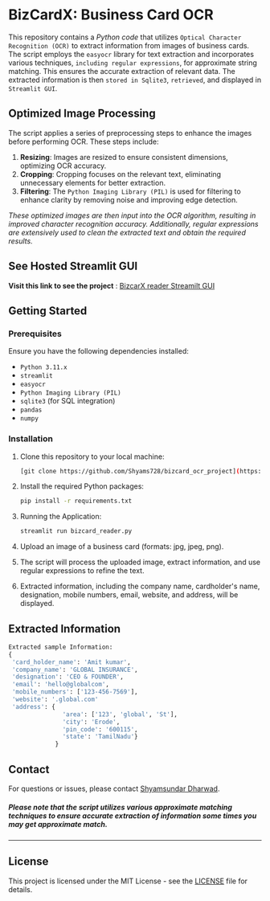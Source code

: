 # BizCardX: Business Card OCR

This repository contains a _Python code_ that utilizes `Optical Character Recognition (OCR)` to extract information from images of business cards. The script employs the `easyocr` library for text extraction and incorporates various techniques, `including regular expressions`, for approximate string matching. This ensures the accurate extraction of relevant data. The extracted information is then `stored in Sqlite3`, `retrieved`, and displayed in `Streamlit GUI`.

## Optimized Image Processing

The script applies a series of preprocessing steps to enhance the images before performing OCR. These steps include:

1. **Resizing**: Images are resized to ensure consistent dimensions, optimizing OCR accuracy.
2. **Cropping**: Cropping focuses on the relevant text, eliminating unnecessary elements for better extraction.
3. **Filtering**: The `Python Imaging Library (PIL)` is used for filtering to enhance clarity by removing noise and improving edge detection.

_These optimized images are then input into the OCR algorithm, resulting in improved character recognition accuracy. Additionally, regular expressions are extensively used to clean the extracted text and obtain the required results._

## See Hosted Streamlit GUI
**Visit this link to see the project** : [BizcarX reader Streamilt GUI](https://shyams-ocr-project.streamlit.app)

## Getting Started

### Prerequisites

Ensure you have the following dependencies installed:

- `Python 3.11.x`
- `streamlit`
- `easyocr`
- `Python Imaging Library (PIL)`
- `sqlite3` (for SQL integration)
- `pandas`
- `numpy`

### Installation

1. Clone this repository to your local machine:

   ```bash
   [git clone https://github.com/Shyams728/bizcard_ocr_project](https://github.com/Shyams728/bizcard_ocr_project.git)
   ```

2. Install the required Python packages:

   ```bash
   pip install -r requirements.txt
   ```
5. Running the Application:

   ```bash
   streamlit run bizcard_reader.py
   ```


1. Upload an image of a business card (formats: jpg, jpeg, png).
2. The script will process the uploaded image, extract information, and use regular expressions to refine the text.
3. Extracted information, including the company name, cardholder's name, designation, mobile numbers, email, website, and address, will be displayed.

## Extracted Information
```python
Extracted sample Information: 
{
 'card_holder_name': 'Amit kumar',
 'company_name': 'GLOBAL INSURANCE',
 'designation': 'CEO & FOUNDER',
 'email': 'hello@globalcom',
 'mobile_numbers': ['123-456-7569'],
 'website': '.global.com'
 'address': {
               'area': ['123', 'global', 'St'],
               'city': 'Erode',
               'pin_code': '600115',
               'state': 'TamilNadu'}
             }
```


## Contact

For questions or issues, please contact [Shyamsundar Dharwad](mailto:shyamsundardharwad@gmail.com).

##### Please note that the script utilizes various approximate matching techniques to ensure accurate extraction of information some times you may get approximate match.
---
## License

This project is licensed under the MIT License - see the [LICENSE](LICENSE) file for details.

